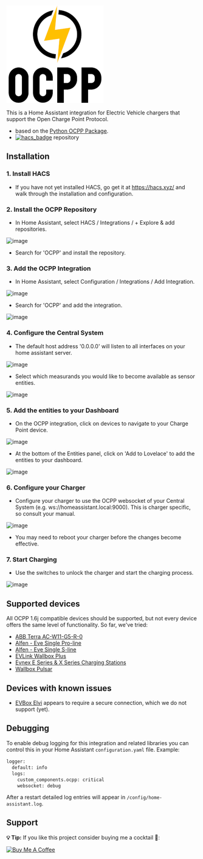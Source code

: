 
![OCPP](https://github.com/home-assistant/brands/raw/master/custom_integrations/ocpp/icon.png)

This is a Home Assistant integration for Electric Vehicle chargers that support the Open Charge Point Protocol.

* based on the [Python OCPP Package](https://github.com/mobilityhouse/ocpp).
* [![hacs_badge](https://img.shields.io/badge/HACS-Default-orange.svg)](https://github.com/custom-components/hacs) repository


## Installation


### 1. Install HACS ###
- If you have not yet installed HACS, go get it at https://hacs.xyz/ and walk through the installation and configuration.

### 2. Install the OCPP Repository ###
- In Home Assistant, select HACS / Integrations / + Explore & add repositories. 

![image](https://user-images.githubusercontent.com/8673442/129494626-6e7a82b3-659f-4c39-a7be-43f70141cc7b.png)
- Search for 'OCPP' and install the repository.

### 3. Add the OCPP Integration ###
- In Home Assistant, select Configuration / Integrations / Add Integration. 

![image](https://user-images.githubusercontent.com/8673442/129494673-4718ba88-7872-435b-a331-66c8c34dddeb.png)
- Search for 'OCPP' and add the integration.

![image](https://user-images.githubusercontent.com/8673442/129494723-80e2e402-7564-4e86-b599-b87f32987ac0.png)

### 4. Configure the Central System ###
- The default host address '0.0.0.0' will listen to all interfaces on your home assistant server.

![image](https://user-images.githubusercontent.com/8673442/129494762-08052152-f057-4563-93b5-5aae810dfbfc.png)
- Select which measurands you would like to become available as sensor entities.

![image](https://user-images.githubusercontent.com/8673442/129494804-cdff0dfb-a421-490c-af1e-e939f01455b4.png)

### 5. Add the entities to your Dashboard ###
- On the OCPP integration, click on devices to navigate to your Charge Point device.

![image](https://user-images.githubusercontent.com/8673442/129495402-526a1863-9e9f-4a83-85de-d8add63a64ba.png)

- At the bottom of the Entities panel, click on 'Add to Lovelace' to add the entities to your dashboard.

![image](https://user-images.githubusercontent.com/8673442/129495159-611f4f86-aa90-4320-a69c-ce0870f6ee8c.png)

### 6. Configure your Charger ###
- Configure your charger to use the OCPP websocket of your Central System (e.g. ws://homeassistant.local:9000). This is charger specific, so consult your manual. 

![image](https://user-images.githubusercontent.com/8673442/129495720-2ed9f0d6-b736-409a-8e14-fbd447dea078.png)

- You may need to reboot your charger before the changes become effective.

### 7. Start Charging ###
- Use the switches to unlock the charger and start the charging process.

![image](https://user-images.githubusercontent.com/8673442/129495891-91f40bf9-f48e-4ced-b303-bf0fb77898f3.png)

## Supported devices

All OCPP 1.6j compatible devices should be supported, but not every device offers the same level of functionality. So far, we've tried:

- [ABB Terra AC-W11-G5-R-0](https://new.abb.com/products/6AGC082156/tac-w11-g5-r-0)
- [Alfen - Eve Single Pro-line](https://alfen.com/en/ev-charge-points/alfen-product-range)
- [Alfen - Eve Single S-line](https://alfen.com/en/ev-charge-points/alfen-product-range)
- [EVLink Wallbox Plus](https://www.se.com/ww/en/product/EVH3S22P0CK/evlink-wallbox-plus---t2-attached-cable---3-phase---32a-22kw/)
- [Evnex E Series & X Series Charging Stations](https://www.evnex.com/)
- [Wallbox Pulsar](https://wallbox.com/en_uk/wallbox-pulsar)


## Devices with known issues
- [EVBox Elvi](https://evbox.com/en/products/home-chargers/elvi?language=en) appears to require a secure connection, which we do not support (yet).

## Debugging

To enable debug logging for this integration and related libraries you
can control this in your Home Assistant `configuration.yaml`
file. Example:

```
logger:
  default: info
  logs:
    custom_components.ocpp: critical
    websocket: debug
```

After a restart detailed log entries will appear in `/config/home-assistant.log`.

## Support
**💡 Tip:** If you like this project consider buying me a cocktail 🍹:

<a href="https://www.buymeacoffee.com/lbbrhzn" target="_blank">
  <img src="https://cdn.buymeacoffee.com/buttons/default-black.png" alt="Buy Me A Coffee" width="150px">
</a>
